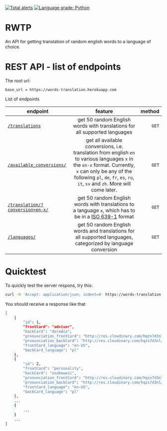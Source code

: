 [![Total alerts](https://img.shields.io/lgtm/alerts/g/mgierada/words_translation.svg?logo=lgtm&logoWidth=18)](https://lgtm.com/projects/g/mgierada/RWTP/alerts/)
[![Language grade: Python](https://img.shields.io/lgtm/grade/python/g/mgierada/RWTP.svg?logo=lgtm&logoWidth=18)](https://lgtm.com/projects/g/mgierada/RWTP/context:python)

# RWTP

An API for getting translation of random english words to a language of choice.

# REST API - list of endpoints

The root url:

`base_url = https://words-translation.herokuapp.com`

List of endpoints

| endpoint                                                                                                  |                                                                                                                  feature                                                                                                                  | method |
| --------------------------------------------------------------------------------------------------------- | :---------------------------------------------------------------------------------------------------------------------------------------------------------------------------------------------------------------------------------------: | -----: |
| [`/translations`](https://words-translation.herokuapp.com/translations/)                                  |                                                                                 get 50 random English words with translations for all supported languages                                                                                 |  `GET` |
| [`/available_conversions/`](https://words-translation.herokuapp.com/available_conversions/)               | get all available conversions, i.e. translation from english `en` to various languages `x` in the `en-x` format. Currently, `x` can only be any of the following `pl`, `de`, `fr`, `es`, `ru`, `it`, `sv` and `zh`. More will come later. |  `GET` |
| [`/translation/?conversion=en-x/`](https://words-translation.herokuapp.com/translation/?conversion=en-pl) |                                      get 50 random English words with translations to a language `x`, which has to be in a [ISO 639-1](https://en.wikipedia.org/wiki/List_of_ISO_639-1_codes) format                                      |  `GET` |
| [`/languages/`](http://127.0.0.1:8000/language/)                                                          |                                                               get 50 random English words and translations for all supported languages, categorized by language conversion                                                                |  `GET` |

# Quicktest

To quickly test the server respons, try this:

````bash
curl -H 'Accept: application/json; indent=4' https://words-translation.herokuapp.com/translations/```
````

You should receive a response like that

```bash
[
    {
        "id": 1,
        "frontCard": "adviser",
        "backCard": "doradca",
        "pronunciation_frontCard": "http://res.cloudinary.com/hqzs7d3nl/raw/upload/v1625904765/en-US/adviser.mp3",
        "pronunciation_backCard": "http://res.cloudinary.com/hqzs7d3nl/raw/upload/v1625904766/pl/doradca.mp3",
        "frontCard_language": "en-US",
        "backCard_language": "pl"
    },
    {
        "id": 2,
        "frontCard": "personality",
        "backCard": "osobowość",
        "pronunciation_frontCard": "http://res.cloudinary.com/hqzs7d3nl/raw/upload/v1625904767/en-US/personality.mp3",
        "pronunciation_backCard": "http://res.cloudinary.com/hqzs7d3nl/raw/upload/v1625904768/pl/osobowo%C5%9B%C4%87.mp3",
        "frontCard_language": "en-US",
        "backCard_language": "pl"
    },
    ...
    {
        ...
    }
    ...
]
```
